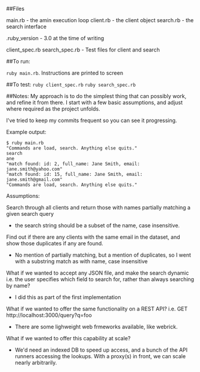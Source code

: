 
##Files

main.rb - the amin execution loop
client.rb - the client object
search.rb - the search interface

.ruby_version - 3.0 at the time of writing

client_spec.rb
search_spec.rb - Test files for client and search

##To run:

`ruby main.rb`. Instructions are printed to screen

##To test:
`ruby client_spec.rb`
`ruby search_spec.rb`

##Notes:
My approach is to do the simplest thing that can possibly work, and refine it from there.
I start with a few basic assumptions, and adjust where required as the project unfolds.

I've tried to keep my commits frequent so you can see it progressing.


Example output:
```
$ ruby main.rb
"Commands are load, search. Anything else quits."
search
ane
"match found: id: 2, full_name: Jane Smith, email: jane.smith@yahoo.com"
"match found: id: 15, full_name: Jane Smith, email: jane.smith@gmail.com"
"Commands are load, search. Anything else quits."
```


Assumptions:

Search through all clients and return those with names partially matching a given
search query

* the search string should be a subset of the name, case insensitive.

Find out if there are any clients with the same email in the dataset, and show
those duplicates if any are found.

* No mention of partially matching, but a mention of duplicates, so I went with a substring match as with name, case insensitive


What if we wanted to accept any JSON file, and make the search dynamic i.e.
the user specifies which field to search for, rather than always searching by
name?

* I did this as part of the first implementation

What if we wanted to offer the same functionality on a REST API? i.e. GET
http://localhost:3000/query?q=foo

* There are some lighweight web frmeworks available, like webrick.

What if we wanted to offer this capability at scale?

* We'd need an indexed DB to speed up access, and a bunch of the API runners accessing the lookups. With a proxy(s) in front, we can scale nearly arbitrarily.

